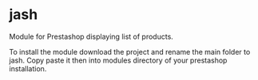 # jash
Module for Prestashop displaying list of products.

To install the module download the project and rename the main folder to jash.
Copy paste it then into modules directory of your prestashop installation.